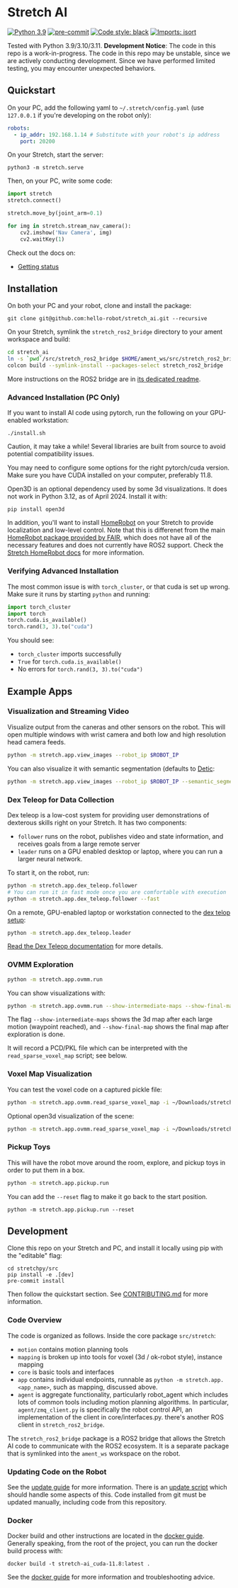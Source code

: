 # Stretch AI

[![Python 3.9](https://img.shields.io/badge/python-3.9-blue.svg)](https://www.python.org/downloads/release/python-390/)
[![pre-commit](https://img.shields.io/badge/pre--commit-enabled-brightgreen?logo=pre-commit&logoColor=white)](https://github.com/pre-commit/pre-commit)
[![Code style: black](https://img.shields.io/badge/code%20style-black-000000.svg)](https://github.com/psf/black)
[![Imports: isort](https://img.shields.io/badge/%20imports-isort-%231674b1?style=flat)](https://timothycrosley.github.io/isort/)

Tested with Python 3.9/3.10/3.11. **Development Notice**: The code in this repo is a work-in-progress. The code in this repo may be unstable, since we are actively conducting development. Since we have performed limited testing, you may encounter unexpected behaviors.

## Quickstart

On your PC, add the following yaml to `~/.stretch/config.yaml` (use `127.0.0.1` if you're developing on the robot only):

```yaml
robots:
  - ip_addr: 192.168.1.14 # Substitute with your robot's ip address
    port: 20200
```

On your Stretch, start the server:

```
python3 -m stretch.serve
```

Then, on your PC, write some code:

```python
import stretch
stretch.connect()

stretch.move_by(joint_arm=0.1)

for img in stretch.stream_nav_camera():
    cv2.imshow('Nav Camera', img)
    cv2.waitKey(1)
```

Check out the docs on:

- [Getting status](./docs/status.md)

## Installation

On both your PC and your robot, clone and install the package:

```basha
git clone git@github.com:hello-robot/stretch_ai.git --recursive 
```

On your Stretch, symlink the `stretch_ros2_bridge` directory to your ament workspace and build:

```bash
cd stretch_ai
ln -s `pwd`/src/stretch_ros2_bridge $HOME/ament_ws/src/stretch_ros2_bridge
colcon build --symlink-install --packages-select stretch_ros2_bridge
```

More instructions on the ROS2 bridge are in [its dedicated readme](src/stretch_ros2_bridge/README.md).

### Advanced Installation (PC Only)

If you want to install AI code using pytorch, run the following on your GPU-enabled workstation:

```
./install.sh
```

Caution, it may take a while! Several libraries are built from source to avoid potential compatibility issues.

You may need to configure some options for the right pytorch/cuda version. Make sure you have CUDA installed on your computer, preferably 11.8.

Open3D is an optional dependency used by some 3d visualizations. It does not work in Python 3.12, as of April 2024. Install it with:

```
pip install open3d
```

In addition, you'll want to install [HomeRobot](docs/home_robot.md) on your Stretch to provide localization and low-level control. Note that this is differenet from the main [HomeRobot package provided by FAIR](https://github.com/facebookresearch/home-robot), which does not have all of the necessary features and does not currently have ROS2 support. Check the [Stretch HomeRobot docs](docs/home_robot.md) for more information.

### Verifying Advanced Installation

The most common issue is with `torch_cluster`, or that cuda is set up wrong. Make sure it runs by starting `python` and running:

```python
import torch_cluster
import torch
torch.cuda.is_available()
torch.rand(3, 3).to("cuda")
```

You should see:

- `torch_cluster` imports successfully
- `True` for `torch.cuda.is_available()`
- No errors for `torch.rand(3, 3).to("cuda")`

## Example Apps

### Visualization and Streaming Video

Visualize output from the caneras and other sensors on the robot. This will open multiple windows with wrist camera and both low and high resolution head camera feeds.

```bash
python -m stretch.app.view_images --robot_ip $ROBOT_IP
```

You can also visualize it with semantic segmentation (defaults to [Detic](https://github.com/facebookresearch/Detic/):

```bash
python -m stretch.app.view_images --robot_ip $ROBOT_IP --semantic_segmentation
```

### Dex Teleop for Data Collection

Dex teleop is a low-cost system for providing user demonstrations of dexterous skills right on your Stretch. It has two components:

- `follower` runs on the robot, publishes video and state information, and receives goals from a large remote server
- `leader` runs on a GPU enabled desktop or laptop, where you can run a larger neural network.

To start it, on the robot, run:

```bash
python -m stretch.app.dex_teleop.follower
# You can run it in fast mode once you are comfortable with execution
python -m stretch.app.dex_teleop.follower --fast
```

On a remote, GPU-enabled laptop or workstation connected to the [dex telop setup](https://github.com/hello-robot/stretch_dex_teleop):

```bash
python -m stretch.app.dex_teleop.leader
```

[Read the Dex Teleop documentation](docs/dex_teleop.md) for more details.

### OVMM Exploration

```bash
python -m stretch.app.ovmm.run
```

You can show visualizations with:

```bash
python -m stretch.app.ovmm.run --show-intermediate-maps --show-final-map
```

The flag `--show-intermediate-maps` shows the 3d map after each large motion (waypoint reached), and `--show-final-map` shows the final map after exploration is done.

It will record a PCD/PKL file which can be interpreted with the `read_sparse_voxel_map` script; see below.

### Voxel Map Visualization

You can test the voxel code on a captured pickle file:

```bash
python -m stretch.app.ovmm.read_sparse_voxel_map -i ~/Downloads/stretch\ output\ 2024-03-21/stretch_output_2024-03-21_13-44-19.pkl
```

Optional open3d visualization of the scene:

```bash
python -m stretch.app.ovmm.read_sparse_voxel_map -i ~/Downloads/stretch\ output\ 2024-03-21/stretch_output_2024-03-21_13-44-19.pkl  --show-svm
```

### Pickup Toys

This will have the robot move around the room, explore, and pickup toys in order to put them in a box.

```bash
python -m stretch.app.pickup.run
```

You can add the `--reset` flag to make it go back to the start position.

```
python -m stretch.app.pickup.run --reset
```

## Development

Clone this repo on your Stretch and PC, and install it locally using pip with the "editable" flag:

```
cd stretchpy/src
pip install -e .[dev]
pre-commit install
```

Then follow the quickstart section. See [CONTRIBUTING.md](CONTRIBUTING.md) for more information.

### Code Overview

The code is organized as follows. Inside the core package `src/stretch`:

- `motion` contains motion planning tools
- `mapping` is broken up into tools for voxel (3d / ok-robot style), instance mapping
- `core` is basic tools and interfaces
- `app` contains individual endpoints, runnable as `python -m stretch.app.<app_name>`, such as mapping, discussed above.
- `agent` is aggregate functionality, particularly robot_agent which includes lots of common tools including motion planning algorithms. In particular, `agent/zmq_client.py` is specifically the robot control API, an implementation of the client in core/interfaces.py. there's another ROS client in `stretch_ros2_bridge`.

The `stretch_ros2_bridge` package is a ROS2 bridge that allows the Stretch AI code to communicate with the ROS2 ecosystem. It is a separate package that is symlinked into the `ament_ws` workspace on the robot.

### Updating Code on the Robot

See the [update guide](docs/update.md) for more information. There is an [update script](scripts.update.sh) which should handle some aspects of this. Code installed from git must be updated manually, including code from this repository.

### Docker

Docker build and other instructions are located in the [docker guide](docs/docker.md). Generally speaking, from the root of the project, you  can run the docker build process with:

```
docker build -t stretch-ai_cuda-11.8:latest .
```

See the [docker guide](docs/docker.md) for more information and troubleshooting advice.
